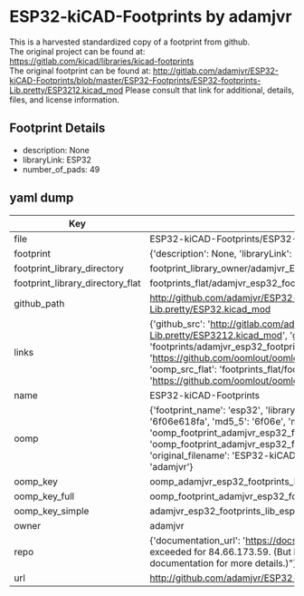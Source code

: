 # ESP32-kiCAD-Footprints by adamjvr  
This is a harvested standardized copy of a footprint from github.  
The original project can be found at:  
https://gitlab.com/kicad/libraries/kicad-footprints  
The original footprint can be found at:
http://gitlab.com/adamjvr/ESP32-kiCAD-Footprints/blob/master/ESP32-Footprints/ESP32-footprints-Lib.pretty/ESP3212.kicad_mod
Please consult that link for additional, details, files, and license information.  
## Footprint Details
* description: None  
* libraryLink: ESP32  
* number_of_pads: 49  
## yaml dump  
| Key | Value |  
| --- | --- |  
| file | ESP32-kiCAD-Footprints/ESP32-Footprints/ESP32-footprints-Lib.pretty/ESP32.kicad_mod |  
| footprint | {'description': None, 'libraryLink': 'ESP32', 'number_of_pads': 49} |  
| footprint_library_directory | footprint_library_owner/adamjvr_ESP32-kiCAD-Footprints |  
| footprint_library_directory_flat | footprints_flat/adamjvr_esp32_footprints_lib_esp32/working |  
| github_path | http://github.com/adamjvr/ESP32-kiCAD-Footprints/blob/master/ESP32-Footprints/ESP32-footprints-Lib.pretty/ESP32.kicad_mod |  
| links | {'github_src': 'http://gitlab.com/adamjvr/ESP32-kiCAD-Footprints/blob/master/ESP32-Footprints/ESP32-footprints-Lib.pretty/ESP3212.kicad_mod', 'github_src_repo': 'https://gitlab.com/kicad/libraries/kicad-footprints', 'oomp_bot': 'footprints/adamjvr_esp32_footprints_lib_esp32/working', 'oomp_bot_github': 'https://github.com/oomlout/oomlout_oomp_footprint_bot/tree/main/footprints/adamjvr_esp32_footprints_lib_esp32/working', 'oomp_src_flat': 'footprints_flat/footprints_flat/adamjvr_esp32_footprints_lib_esp32/working', 'oomp_src_flat_github': 'https://github.com/oomlout/oomlout_oomp_footprint_src/tree/main/footprints_flat/adamjvr_esp32_footprints_lib_esp32/working'} |  
| name | ESP32-kiCAD-Footprints |  
| oomp | {'footprint_name': 'esp32', 'library_name': 'esp32_footprints_lib', 'md5': '6f06e618fabf535d7773b743caf9a5a5', 'md5_10': '6f06e618fa', 'md5_5': '6f06e', 'md5_6': '6f06e6', 'oomp_key': 'oomp_adamjvr_esp32_footprints_lib_esp32', 'oomp_key_extra': 'oomp_footprint_adamjvr_esp32_footprints_lib_esp32', 'oomp_key_full': 'oomp_footprint_adamjvr_esp32_footprints_lib_esp32_6f06e6', 'oomp_key_simple': 'adamjvr_esp32_footprints_lib_esp32', 'original_filename': 'ESP32-kiCAD-Footprints/ESP32-Footprints/ESP32-footprints-Lib.pretty/ESP32.kicad_mod', 'owner_name': 'adamjvr'} |  
| oomp_key | oomp_adamjvr_esp32_footprints_lib_esp32 |  
| oomp_key_full | oomp_footprint_adamjvr_esp32_footprints_lib_esp32 |  
| oomp_key_simple | adamjvr_esp32_footprints_lib_esp32 |  
| owner | adamjvr |  
| repo | {'documentation_url': 'https://docs.github.com/rest/overview/resources-in-the-rest-api#rate-limiting', 'message': "API rate limit exceeded for 84.66.173.59. (But here's the good news: Authenticated requests get a higher rate limit. Check out the documentation for more details.)"} |  
| url | http://github.com/adamjvr/ESP32-kiCAD-Footprints |  

